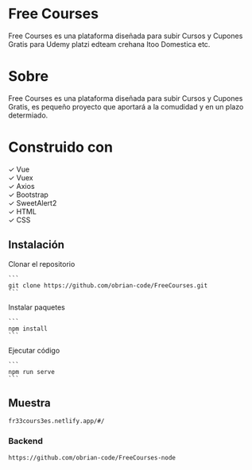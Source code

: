# Free Courses
Free Courses es una plataforma diseñada para subir  Cursos y Cupones Gratis para Udemy platzi edteam crehana Itoo Domestica etc.

# Sobre
Free Courses es una plataforma diseñada para subir  Cursos y Cupones Gratis, es pequeño proyecto que aportará a la comudidad y en un plazo determiado.


# Construido con

✓ Vue<br>
✓ Vuex<br>
✓ Axios<br>
✓ Bootstrap<br>
✓ SweetAlert2<br>
✓ HTML<br>
✓ CSS<br>


## Instalación

Clonar el repositorio   
    
    ```
    git clone https://github.com/obrian-code/FreeCourses.git
    ```
Instalar paquetes
    
    ```
    npm install
    ```
Ejecutar código

    ```
    npm run serve
    ```

## Muestra   

 ```
 fr33cours3es.netlify.app/#/ 
 ```
 
### Backend 
```
https://github.com/obrian-code/FreeCourses-node
```
